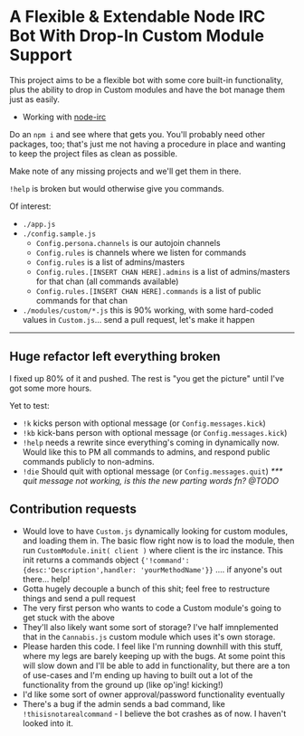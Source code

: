 # A Flexible & Extendable Node IRC Bot With Drop-In Custom Module Support

This project aims to be a flexible bot with some core built-in functionality, plus the ability to drop in Custom modules and have the bot manage them just as easily.

* Working with [node-irc](https://github.com/martynsmith/node-irc)

Do an `npm i` and see where that gets you. You'll probably need other packages, too; that's just me not having a procedure in place and wanting to keep the project files as clean as possible.

Make note of any missing projects and we'll get them in there.


`!help` is broken but would otherwise give you commands.

Of interest:

* `./app.js`
* `./config.sample.js`
	* `Config.persona.channels` is our autojoin channels
	* `Config.rules` is channels where we listen for commands
	* `Config.rules` is a list of admins/masters
	* `Config.rules.[INSERT CHAN HERE].admins` is a list of admins/masters for that chan (all commands available)
	* `Config.rules.[INSERT CHAN HERE].commands` is a list of public commands for that chan
* `./modules/custom/*.js` this is 90% working, with some hard-coded values in `Custom.js`... send a pull request, let's make it happen

---

## Huge refactor left everything broken

I fixed up 80% of it and pushed. The rest is "you get the picture" until I've got some more hours.

Yet to test:

* `!k` kicks person with optional message (or `Config.messages.kick`)
* `!kb` kick-bans person with optional message (or `Config.messages.kick`)
* `!help` needs a rewrite since everything's coming in dynamically now. Would like this to PM all commands to admins, and respond public commands publicly to non-admins.
* `!die` Should quit with optional message (or `Config.messages.quit`) _*** quit message not working, is this the new parting words fn? @TODO_


## Contribution requests

* Would love to have `Custom.js` dynamically looking for custom modules, and loading them in. The basic flow right now is to load the module, then run `CustomModule.init( client )` where client is the irc instance. This init returns a commands object `{'!command':{desc:'Description',handler: 'yourMethodName'}}` .... if anyone's out there... help!
* Gotta hugely decouple a bunch of this shit; feel free to restructure things and send a pull request
* The very first person who wants to code a Custom module's going to get stuck with the above
* They'll also likely want some sort of storage? I've half imnplemented that in the `Cannabis.js` custom module which uses it's own storage.
* Please harden this code. I feel like I'm running downhill with this stuff, where my legs are barely keeping up with the bugs. At some point this will slow down and I'll be able to add in functionality, but there are a ton of use-cases and I'm ending up having to built out a lot of the functionality from the ground up (like op'ing! kicking!)
* I'd like some sort of owner approval/password functionality eventually
* There's a bug if the admin sends a bad command, like `!thisisnotarealcommand` - I believe the bot crashes as of now. I haven't looked into it.